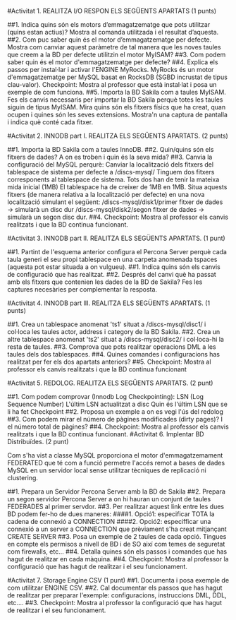 #Activitat 1. REALITZA I/O RESPON ELS SEGÜENTS APARTATS (1 punts)

##1. Indica quins són els motors d’emmagatzematge que pots utilitzar (quins estan actius)? Mostra al comanda utilitzada i el resultat d’aquesta.
##2. Com puc saber quin és el motor d’emmagatzematge per defecte. Mostra com canviar aquest paràmetre de tal manera que les noves taules que creem a la BD per defecte utilitzin el motor MyISAM?
##3. Com podem saber quin és el motor d'emmagatzematge per defecte?
##4. Explica els passos per instal·lar i activar l'ENGINE MyRocks. MyRocks és un motor d'emmagatzematge per MySQL basat en RocksDB (SGBD incrustat de tipus clau-valor).
Checkpoint: Mostra al professor que està instal·lat i posa un exemple de com funciona.
##5. Importa la BD Sakila com a taules MyISAM. Fes els canvis necessaris per importar la BD Sakila perquè totes les taules siguin de tipus MyISAM. 
Mira quins són els fitxers físics que ha creat, quan ocupen i quines són les seves extensions. Mostra'n una captura de pantalla i indica què conté cada fitxer.

#Activitat 2. INNODB part I. REALITZA ELS SEGÜENTS APARTATS. (2 punts)

##1. Importa la BD Sakila com a taules InnoDB. 
##2. Quin/quins són els fitxers de dades? A on es troben i quin és la seva mida?
##3. Canvia la configuració del MySQL perqurè:
Canviar la localització dels fitxers del tablespace de sistema per defecte a /discs-mysql/
Tinguem dos fitxers corresponents al tablespace de sistema.
Tots dos han de tenir la mateixa mida inicial (1MB) 
El tablespace ha de creixer de 1MB en 1MB.
Situa aquests fitxers (de manera relativa a la localització per defecte) en una nova localització simulant el següent:
/discs-mysql/disk1/primer fitxer de dades → simularà un disc dur
/discs-mysql/disk2/segon fitxer de dades → simularà un segon disc dur.
##4. Checkpoint: Mostra al professor els canvis realitzats i que la BD continua funcionant.


#Activitat 3. INNODB part II. REALITZA ELS SEGÜENTS APARTATS. (1 punt)

##1. Partint de l'esquema anterior configura el Percona Server perquè cada taula generi el seu propi tablespace en una carpeta anomenada tspaces (aquesta pot estar situada a on vulgueu). 
##1. Indica quins són els canvis de configuració que has realitzat.
##2. Després del canvi què ha passat amb els fitxers que contenien les dades de la BD de Sakila? Fes les captures necesàries per complementar la resposta.

#Activitat 4. INNODB part III. REALITZA ELS SEGÜENTS APARTATS. (1 punts)

##1. Crea un tablespace anomenat 'ts1' situat a /discs-mysql/disc1/ i col·loca les taules actor, address i category de la BD Sakila.
##2. Crea un altre tablespace anomenat 'ts2' situat a /discs-mysql/disc2/ i col·loca-hi la resta de taules.
##3. Comprova que pots realitzar operacions DML a les taules dels dos tablespaces.
##4. Quines comandes i configuracions has realitzat per fer els dos apartats anteriors?
##5. Checkpoint: Mostra al professor els canvis realitzats i que la BD continua funcionant

#Activitat 5. REDOLOG. REALITZA ELS SEGÜENTS APARTATS. (2 punt)

##1. Com podem comprovar (Innodb Log Checkpointing):
LSN (Log Sequence Number)
L'últim LSN actualitzat a disc
Quin és l'últim LSN que se li ha fet Checkpoint
##2. Proposa un exemple a on es vegi l'ús del redolog
##3. Com podem mirar el número de pàgines modificades (dirty pages)? I el número total de pàgines?
##4. Checkpoint: Mostra al professor els canvis realitzats i que la BD continua funcionant.
#Activitat 6. Implentar BD Distribuïdes. (2 punt)

Com s'ha vist a classe MySQL proporciona el motor d'emmagatzemament FEDERATED que té com a funció permetre l'accés remot a bases de dades MySQL en un servidor local sense utilitzar tècniques de replicació ni clustering.


##1. Prepara un Servidor Percona Server amb la BD de Sakila
##2. Prepara un segon servidor Percona Server a on hi hauran un conjunt de taules FEDERADES al primer servdor.
##3. Per realitzar aquest link entre les dues BD podem fer-ho de dues maneres:
####1. Opció1: especificar TOTA la cadena de connexió a CONNECTION 
####2. Opció2: especifficar una connexió a un server a CONNECTION que prèviament s'ha creat mitjançant CREATE SERVER
##3. Posa un exemple de 2 taules de cada opció. 
Tingues en compte els permisos a nivell de BD i de SO així com temes de seguretat com firewalls, etc...
##4. Detalla quines són els passos i comandes que has hagut de realitzar en cada màquina.
##4. Checkpoint: Mostra al professor la configuració que has hagut de realitzar i el seu funcionament.

#Activitat 7. Storage Engine CSV (1 punt)
##1. Documenta i posa exemple de com utilitzar ENGINE CSV.
##2. Cal documentar els passos que has hagut de realitzar per preparar l'exemple: configuracions, instruccions DML, DDL, etc....
##3. Checkpoint: Mostra al professor la configuració que has hagut de realitzar i el seu funcionament.
